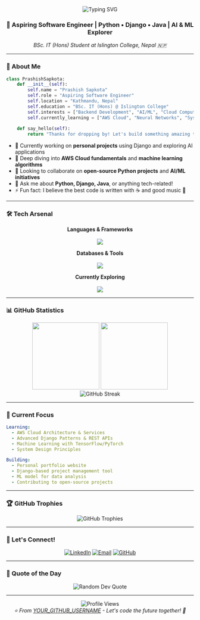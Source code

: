 <div align="center">
  <img src="https://readme-typing-svg.herokuapp.com?font=Fira+Code&size=30&pause=1000&color=36BCF7&center=true&vCenter=true&width=600&lines=Hey+there!+%F0%9F%91%8B+I'm+Prashish;Software+Engineer+%7C+AI+Enthusiast;Building+the+Future+with+Code" alt="Typing SVG" />
</div>

<h3 align="center">🚀 Aspiring Software Engineer | Python • Django • Java | AI & ML Explorer</h3>
<p align="center"><i>BSc. IT (Hons) Student at Islington College, Nepal 🇳🇵</i></p>

---

### 🌟 About Me

```python
class PrashishSapkota:
    def __init__(self):
        self.name = "Prashish Sapkota"
        self.role = "Aspiring Software Engineer"
        self.location = "Kathmandu, Nepal"
        self.education = "BSc. IT (Hons) @ Islington College"
        self.interests = ["Backend Development", "AI/ML", "Cloud Computing"]
        self.currently_learning = ["AWS Cloud", "Neural Networks", "System Design"]
    
    def say_hello(self):
        return "Thanks for dropping by! Let's build something amazing together! 🚀"
```

- 🔭 Currently working on **personal projects** using Django and exploring AI applications
- 🌱 Deep diving into **AWS Cloud fundamentals** and **machine learning algorithms**
- 👯 Looking to collaborate on **open-source Python projects** and **AI/ML initiatives**
- 💬 Ask me about **Python, Django, Java**, or anything tech-related!
- ⚡ Fun fact: I believe the best code is written with ☕ and good music 🎵

---

### 🛠️ Tech Arsenal

<div align="center">

**Languages & Frameworks**
<br><br>
<img src="https://skillicons.dev/icons?i=python,django,java,html,css,js" />

**Databases & Tools**
<br><br>
<img src="https://skillicons.dev/icons?i=mysql,git,github,vscode,postman" />

**Currently Exploring**
<br><br>
<img src="https://skillicons.dev/icons?i=aws,tensorflow,docker,linux" />

</div>

---

### 📊 GitHub Statistics

<div align="center">
  <img height="180em" src="https://github-readme-stats.vercel.app/api?username=prashishhh&show_icons=true&theme=tokyonight&include_all_commits=true&count_private=true"/>
  <img height="180em" src="https://github-readme-stats.vercel.app/api/top-langs/?username=prashishhh&layout=compact&langs_count=8&theme=tokyonight"/>
</div>

<div align="center">
  <img src="https://github-readme-streak-stats.herokuapp.com/?user=prashishhh&theme=tokyonight" alt="GitHub Streak" />
</div>

---

### 🎯 Current Focus

```yaml
Learning:
  - AWS Cloud Architecture & Services
  - Advanced Django Patterns & REST APIs
  - Machine Learning with TensorFlow/PyTorch
  - System Design Principles

Building:
  - Personal portfolio website
  - Django-based project management tool
  - ML model for data analysis
  - Contributing to open-source projects
```

---

### 🏆 GitHub Trophies

<div align="center">
  <img src="https://github-profile-trophy.vercel.app/?username=prashishhh&theme=tokyonight&no-frame=true&row=1&column=7" alt="GitHub Trophies" />
</div>

---

### 🤝 Let's Connect!

<div align="center">

[![LinkedIn](https://img.shields.io/badge/LinkedIn-0A66C2?style=for-the-badge&logo=linkedin&logoColor=white)](https://www.linkedin.com/in/prashish-sapkota-583ab12b8)
[![Email](https://img.shields.io/badge/Email-D14836?style=for-the-badge&logo=gmail&logoColor=white)](mailto:your.email@gmail.com)
[![GitHub](https://img.shields.io/badge/GitHub-181717?style=for-the-badge&logo=github&logoColor=white)](https://github.com/YOUR_GITHUB_USERNAME)

</div>

---

### 💭 Quote of the Day

<div align="center">
  <img src="https://quotes-github-readme.vercel.app/api?type=horizontal&theme=tokyonight" alt="Random Dev Quote"/>
</div>

---

<div align="center">
  <img src="https://komarev.com/ghpvc/?username=YOUR_GITHUB_USERNAME&color=blueviolet&style=for-the-badge" alt="Profile Views" />
</div>

<div align="center">
  <i>⭐️ From <a href="https://github.com/YOUR_GITHUB_USERNAME">YOUR_GITHUB_USERNAME</a> - Let's code the future together! 🚀</i>
</div>
